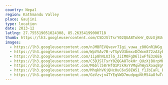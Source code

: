 ```yaml
---
country: Nepal
region: Kathmandu Valley
place: Gaujini
type: location
date: 2013-12
latlng: 27.755519051024308, 85.26354199000718
thumb: https://lh3.googleusercontent.com/C5DJSlTsrY02QGA8TokHr_QUzXjBUrpMLS59U8vZEhltkYL3Bl3iV3UaKr6X_nYSrOm4wLjPDwPZ4r1LLSNWchfT-RGtMvr6jDKZs-Mrfi6rGwticoiVz1HxOWC-uP3CvzvPcwM2ug
images:
  - https://lh3.googleusercontent.com/nJMBFEVQvevr7Igi_vuwa_z80GnR1NGg_HfrjAboJNl7gRiPdxvt184VDKipEzeP_mTcFVBuzXaTGdlvuj5upEyW_RKlKHbgKtep5x5boDv5oVIoRQOcA6buavIS4gYtYIx_kkbzAQ
  - https://lh3.googleusercontent.com/WpVVAv7B-vTSpVU3bmxvDCWxn872zA3yFB7525KPcqXYAKhjOX94qf0Epfj8X9H5BkU_qDTV7iRUDAm0cKaHUs_zQgNIHhhC02gA5tJvfblHor6a4h5Jamhk3fInDy8XpUPeGAwQYA
  - https://lh3.googleusercontent.com/1ip8hNLU3lG_JiIMOFgD6liwFfE3z6E6_G-wLzDxXShoOutwYHwCTfBcco60Iks_hajO7O0bY3z_6_7gxUOyhfYqAgAwt-4DiRSrN-IYmSivVH2mmKrV80zlFmGY9M0m5wuOtJF0Tw
  - https://lh3.googleusercontent.com/C5DJSlTsrY02QGA8TokHr_QUzXjBUrpMLS59U8vZEhltkYL3Bl3iV3UaKr6X_nYSrOm4wLjPDwPZ4r1LLSNWchfT-RGtMvr6jDKZs-Mrfi6rGwticoiVz1HxOWC-uP3CvzvPcwM2ug
  - https://lh3.googleusercontent.com/M6bll58rHfQ1Pzk9xYVMqwhWySXoaq8gVzw256YxJ4Jgo1x0QHpUAYC_3DZ4b-V_3bmBafRNoHPctNQZLMDPWf7HxpCRGZIYYgJC9jbTiAVkDUwKR5Z3y_927I1k-jF8p7xxSkT-bQ
  - https://lh3.googleusercontent.com/MhqkhVKjQHc0uC6v58EW51_f1JbIaFL_BZDKjs8o7jQ7e4rDuJcAnq7KbxmAEg969qi1abe1h1SODlROPVnWuji3_YDM2caBi7RWk8PqxcHQC06JtfmIrGarIi9a3tmbQuX6o4daXw
  - https://lh3.googleusercontent.com/GeVzvjn4TYEqVWD7mudpqpNtM54aOfwTxU3jKb5Moctbx8ouxomQjq-KKbWsdDCcFIjuPWTZa--wCdMWAKd7TEYlAUB3xC5QaRcCWrH163DSKnYibfCKXXXnxYmNSAN1lo_Oa2Uizw
---
```

